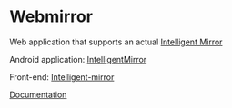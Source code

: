 # Webmirror
Web application that supports an actual <a href="https://github.com/SzymonMarciniak/IntelligentMirror">Intelligent Mirror</a>
<p>Android application: <a href="https://github.com/JediSebas/IntelligentMirror">IntelligentMirror</a></p>
<p>Front-end: <a href="https://github.com/dembol23/Intelligent-mirror">Intelligent-mirror</a></p>
<a href="https://github.com/JediSebas/Portfolio/blob/master/documents/mirror.pdf" target="_blank">Documentation</a>

